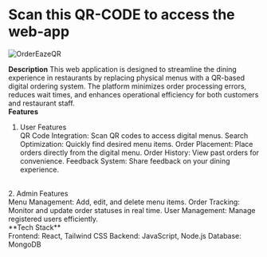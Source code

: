 # Scan this QR-CODE to access the web-app
![OrderEazeQR](https://github.com/kush456/OrderEaze_final/assets/126865370/d47e9063-5288-4ab3-9461-dee638a4e9dd)




**Description**
This web application is designed to streamline the dining experience in restaurants by replacing physical menus with a QR-based digital ordering system. The platform minimizes order processing errors, reduces wait times, and enhances operational efficiency for both customers and restaurant staff.
<br />
**Features**<br />
1. User Features<br />
QR Code Integration: Scan QR codes to access digital menus.
Search Optimization: Quickly find desired menu items.
Order Placement: Place orders directly from the digital menu.
Order History: View past orders for convenience.
Feedback System: Share feedback on your dining experience.
<br />
2. Admin Features<br />
Menu Management: Add, edit, and delete menu items.
Order Tracking: Monitor and update order statuses in real time.
User Management: Manage registered users efficiently.
<br />
**Tech Stack** <br />
Frontend: React, Tailwind CSS
Backend: JavaScript, Node.js
Database: MongoDB
